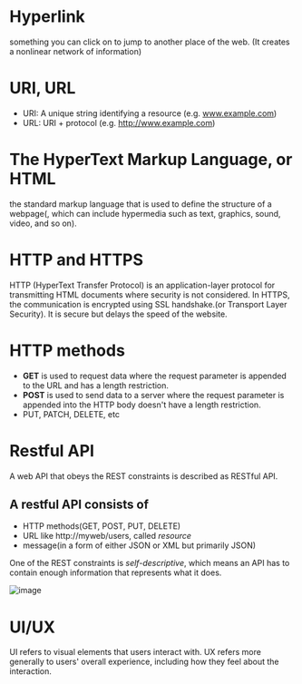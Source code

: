 # Hyperlink
something you can click on to jump to another place of the web. (It creates a nonlinear network of information)

# URI, URL
- URI: A unique string identifying a resource (e.g. www.example.com)
- URL: URI + protocol (e.g. http://www.example.com)

# The HyperText Markup Language, or HTML
the standard markup language that is used to define the structure of a webpage(, which can include hypermedia such as text, graphics, sound, video, and so on).

# HTTP and HTTPS
HTTP (HyperText Transfer Protocol) is an application-layer protocol for transmitting HTML documents where security is not considered.
In HTTPS, the communication is encrypted using SSL handshake.(or Transport Layer Security). It is secure but delays the speed of the website.

# HTTP methods
- **GET** is used to request data where the request parameter is appended to the URL and has a length restriction.
- **POST** is used to send data to a server where the request parameter is appended into the HTTP body doesn't have a length restriction.
- PUT, PATCH, DELETE, etc

# Restful API
A web API that obeys the REST constraints is described as RESTful API.
## A restful API consists of
* HTTP methods(GET, POST, PUT, DELETE)
* URL like http://myweb/users, called *resource*
* message(in a form of either JSON or XML but primarily JSON)

One of the REST constraints is *self-descriptive*, which means an API has to contain enough information that represents what it does.

![image](https://user-images.githubusercontent.com/67142421/183272701-c6526ec7-79dd-4a9e-a72e-204dee53a978.png)<br>

# UI/UX
UI refers to visual elements that users interact with. UX refers more generally to users' overall experience, including how they feel about the interaction.

